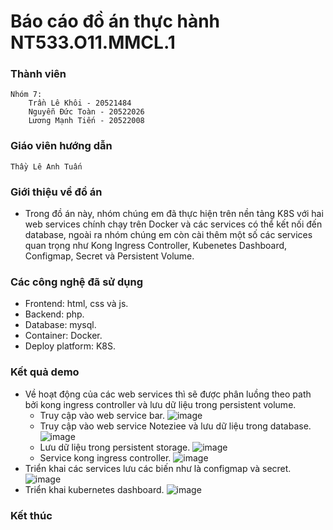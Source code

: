 # Báo cáo đồ án thực hành NT533.O11.MMCL.1
### Thành viên
    Nhóm 7:
        Trần Lê Khôi - 20521484
        Nguyễn Đức Toàn - 20522026
        Lương Mạnh Tiến - 20522008
### Giáo viên hướng dẫn
    Thầy Lê Anh Tuấn
### Giới thiệu về đồ án
- Trong đồ án này, nhóm chúng em đã thực hiện trên nền tảng K8S với hai web services chính chạy trên Docker và các services có thể kết nối đến database, ngoài ra nhóm chúng em còn cài thêm một số các services quan trọng như Kong Ingress Controller, Kubenetes Dashboard, Configmap, Secret và Persistent Volume.
### Các công nghệ đã sử dụng
- Frontend: html, css và js.
- Backend: php.
- Database: mysql.
- Container: Docker.
- Deploy platform: K8S.
### Kết quả demo
- Về hoạt động của các web services thì sẽ được phân luồng theo path bởi kong ingress controller và lưu dữ liệu trong persistent volume.
  - Truy cập vào web service bar.
    ![image](https://github.com/suppi147/NT533.O11.MMCL.1-Group7-Project/assets/97881547/15b091b0-5110-48be-b891-ffd7b82f411f)
  - Truy cập vào web service Noteziee và lưu dữ liệu trong database.
    ![image](https://github.com/suppi147/NT533.O11.MMCL.1-Group7-Project/assets/97881547/88cfd3d4-9570-4f32-a743-5f17ff0b003f)
  - Lưu dữ liệu trong persistent storage.
    ![image](https://github.com/suppi147/NT533.O11.MMCL.1-Group7-Project/assets/97881547/0a76c95b-a6b0-4ed5-9af2-c6ef77ecf579)
  - Service kong ingress controller.
    ![image](https://github.com/suppi147/NT533.O11.MMCL.1-Group7-Project/assets/97881547/7218f3ce-1bac-42ed-b3b9-5a8c8d299e0b)
- Triển khai các services lưu các biến như là configmap và secret.
    ![image](https://github.com/suppi147/NT533.O11.MMCL.1-Group7-Project/assets/97881547/857835f7-6216-48c4-a76c-9a62be0240d3)
- Triển khai kubernetes dashboard.
    ![image](https://github.com/suppi147/NT533.O11.MMCL.1-Group7-Project/assets/97881547/b0e4e6e7-00af-47a9-b2c8-5dfd3788b74e)
### Kết thúc
    
